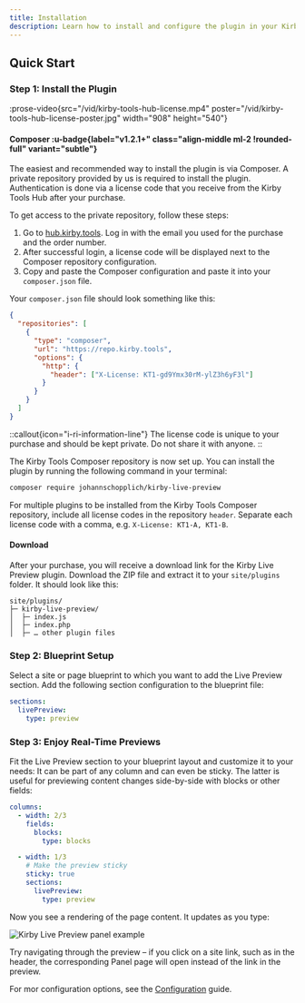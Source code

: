 ```yaml
---
title: Installation
description: Learn how to install and configure the plugin in your Kirby project.
---
```


## Quick Start

### Step 1: Install the Plugin

:prose-video{src="/vid/kirby-tools-hub-license.mp4" poster="/vid/kirby-tools-hub-license-poster.jpg" width="908" height="540"}

#### Composer :u-badge{label="v1.2.1+" class="align-middle ml-2 !rounded-full" variant="subtle"}

The easiest and recommended way to install the plugin is via Composer. A private repository provided by us is required to install the plugin. Authentication is done via a license code that you receive from the Kirby Tools Hub after your purchase.

To get access to the private repository, follow these steps:

1. Go to [hub.kirby.tools](https://hub.kirby.tools). Log in with the email you used for the purchase and the order number.
2. After successful login, a license code will be displayed next to the Composer repository configuration.
3. Copy and paste the Composer configuration and paste it into your `composer.json` file.

Your `composer.json` file should look something like this:

```json [composer.json]
{
  "repositories": [
    {
      "type": "composer",
      "url": "https://repo.kirby.tools",
      "options": {
        "http": {
          "header": ["X-License: KT1-gd9Ymx30rM-ylZ3h6yF3l"]
        }
      }
    }
  ]
}
```

::callout{icon="i-ri-information-line"}
The license code is unique to your purchase and should be kept private. Do not share it with anyone.
::

The Kirby Tools Composer repository is now set up. You can install the plugin by running the following command in your terminal:

```bash
composer require johannschopplich/kirby-live-preview
```

For multiple plugins to be installed from the Kirby Tools Composer repository, include all license codes in the repository `header`. Separate each license code with a comma, e.g. `X-License: KT1-A, KT1-B`.

#### Download

After your purchase, you will receive a download link for the Kirby Live Preview plugin. Download the ZIP file and extract it to your `site/plugins` folder. It should look like this:

```
site/plugins/
├─ kirby-live-preview/
│  ├─ index.js
│  ├─ index.php
│  ├─ … other plugin files
```

### Step 2: Blueprint Setup

Select a site or page blueprint to which you want to add the Live Preview section. Add the following section configuration to the blueprint file:

```yaml [pages/default.yml]
sections:
  livePreview:
    type: preview
```

### Step 3: Enjoy Real-Time Previews

Fit the Live Preview section to your blueprint layout and customize it to your needs: It can be part of any column and can even be sticky. The latter is useful for previewing content changes side-by-side with blocks or other fields:

```yaml [pages/default.yml]
columns:
  - width: 2/3
    fields:
      blocks:
        type: blocks

  - width: 1/3
    # Make the preview sticky
    sticky: true
    sections:
      livePreview:
        type: preview
```

Now you see a rendering of the page content. It updates as you type:

![Kirby Live Preview panel example](/img/kirby-live-preview-panel-example.png)

Try navigating through the preview – if you click on a site link, such as in the header, the corresponding Panel page will open instead of the link in the preview.

For mor configuration options, see the [Configuration](/docs/live-preview/configuration) guide.
